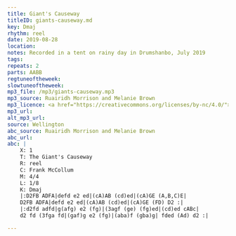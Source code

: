 ```yaml
---
title: Giant's Causeway
titleID: giants-causeway.md
key: Dmaj
rhythm: reel
date: 2019-08-28
location:
notes: Recorded in a tent on rainy day in Drumshanbo, July 2019
tags:
repeats: 2
parts: AABB
regtuneoftheweek:
slowtuneoftheweek:
mp3_file: /mp3/giants-causeway.mp3
mp3_source: Ruairidh Morrison and Melanie Brown
mp3_licence: <a href="https://creativecommons.org/licenses/by-nc/4.0/">CC-BY-NC-4.0</a>
mp3_url:
alt_mp3_url:
source: Wellington
abc_source: Ruairidh Morrison and Melanie Brown
abc_url:
abc: |
    X: 1
    T: The Giant's Causeway
    R: reel
    C: Frank McCollum
    M: 4/4
    L: 1/8
    K: Dmaj
    |:D2FB ADFA|defd e2 ed|(cA)AB (cd)ed|(cA)GE (A,B,C)E|
    D2FB ADFA|defd e2 ed|(cA)AB (cd)ed|(cA)GE (FD) D2 :|
    |:d2fd adfd|g(afg) e2 (fg)|(3agf (ge) (fg)ed|(cd)ed cABc|
    d2 fd (3fga fd|(gaf)g e2 (fg)|(aba)f (gba)g| fded (Ad) d2 :|

---
```

